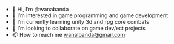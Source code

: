 - 👋 Hi, I’m @wanabanda
- 👀 I’m interested in game programming and game development
- 🌱 I’m currently learning unity 3d and rpg core combats
- 💞️ I’m looking to collaborate on game dev/ect projects
- 📫 How to reach me wanalbanda@gmail.com

<!---
wanabanda/wanabanda is a ✨ special ✨ repository because its `README.md` (this file) appears on your GitHub profile.
You can click the Preview link to take a look at your changes.
--->
